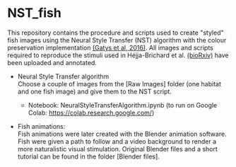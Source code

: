 # NST_fish
This repository contains the procedure and scripts used to create "styled" fish images using the Neural Style Transfer (NST) algorithm with the colour preservation implementation [(Gatys et al, 2016)](https://www.cv-foundation.org/openaccess/content_cvpr_2016/papers/Gatys_Image_Style_Transfer_CVPR_2016_paper.pdf). 
All images and scripts required to reproduce the stimuli used in Héjja-Brichard et al. [(bioRxiv)](https://doi.org/10.1101/2023.03.13.532060) have been uploaded and annotated. 

- Neural Style Transfer algorithm <br>
Choose a couple of images from the [Raw Images] folder (one habitat and one fish image) and give them to the NST script.
	- Notebook: NeuralStyleTransferAlgorithm.ipynb (to run on Google Colab: https://colab.research.google.com/)


- Fish animations: <br>
Fish animations were later created with the Blender animation software. Fish were given a path to follow and a video background to render a more naturalistic visual stimulation. Original Blender files and a short tutorial can be found in the folder [Blender files].	

